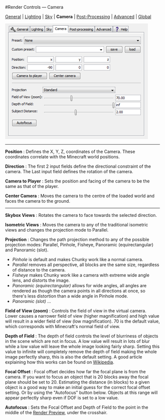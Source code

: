 #Render Controls &mdash; Camera

[General][0] | [Lighting][1] | [Sky][2] | **Camera** | [Post-Processing][4] | [Advanced][5] | [Global][6]

[0]:render_controls_general.html
[1]:render_controls_lighting.html
[2]:render_controls_sky.html
[3]:render_controls_camera.html
[4]:render_controls_post-processing.html
[5]:render_controls_advanced.html
[6]:render_controls_global.html

![(win) render controls camera panel](render_controls_camera.png)

----

**Position**
:   Defines the X, Y, Z, coordinates of the Camera. These coordinates correlate with the Minecraft world positions.

**Direction**
:   The first 2 input fields define the directional constraint of the camera. The Last input field defines the rotation of the camera.

**Camera to Player**
:   Sets the position and facing of the camera to be the same as that of the player.

**Center Camera**
:   Moves the camera to the centre of the loaded world and faces the camera to the ground.

----

**Skybox Views**
:   Rotates the camera to face towards the selected direction.

**Isometric Views**
:   Moves the camera to any of the traditional isometric views and changes the projection mode to Parallel.

**Projection**
:   Changes the path projection method to any of the possible projection modes: Parallel, Pinhole, Fisheye, Panoramic (equirectangular) and Panoramic (slot).

* *Pinhole* is default and makes Chunky work like a normal camera.
* *Parallel* removes all perspective, all blocks are the same size, regardless of distance to the camera.
* *Fisheye* makes Chunky work like a camera with extreme wide angle lens, and distorts the image.
* *Panoramic (equirectangular)* allows for wide angles, all angles are rendered as though the camera points in all directions at once, so there's less distortion than a wide angle in Pinhole mode.
* *Panoramic (slot)* ...

**Field of View (zoom)**
:   Controls the field of view in the virtual camera. Lower causes a narrower field of view (higher magnification) and high value will result in a wider field of view (low magnification).  70 is the default value, which corresponds with Minecraft's normal field of view.

**Depth of Field**
:   The depth of field controls the level of blurriness of objects in the scene which are not in focus. A low value will result in lots of blur while a low value will leave the whole image looking fairly sharp. Setting this value to infinite will completely remove the depth of field making the whole image perfectly sharp, this is also the default setting.
A good article explaining how this works can be found on [Wikipedia][10].


**Focal Offset**
:   Focal offset decides how far the focal plane is from the camera. If you want to focus an object that is 20 blocks away the focal plane should be set to 20. Estimating the distance (in blocks) to a given object is a good way to make an initial guess for the correct focal offset setting. Or by using the "Autofocus" button below. Objects at this range will appear perfectly sharp even if DOF is set to a low value.

**Autofocus**
:   Sets the Focal Offset and Depth of Field to the point in the middle of the [Render Preview][11], under the crosshair.


[10]:http://en.wikipedia.org/wiki/Depth_of_field
[11]:render_preview.html
